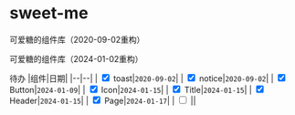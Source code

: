 # sweet-me
可爱糖的组件库（2020-09-02重构）

可爱糖的组件库（2024-01-02重构）

待办
|组件|日期|
|--|--|
| <input type="checkbox" checked> toast|`2020-09-02`|
| <input type="checkbox" checked> notice|`2020-09-02`|
| <input type="checkbox" checked> Button|`2024-01-09`|
| <input type="checkbox" checked> Icon|`2024-01-15`|
| <input type="checkbox" checked> Title|`2024-01-15`|
| <input type="checkbox" checked> Header|`2024-01-15`|
| <input type="checkbox" checked> Page|`2024-01-17`|
| <input type="checkbox"> ||